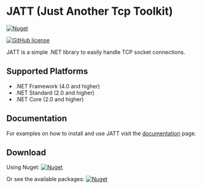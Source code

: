 # JATT (Just Another Tcp Toolkit)

[![Nuget](https://img.shields.io/nuget/dt/JATT.svg?label=Nuget%20downloads)](https://www.nuget.org/packages/JATT/)

[![GitHub license](https://img.shields.io/github/license/TarkoGergely/JATT.svg)](https://raw.githubusercontent.com/TarkoGergely/JATT/master/LICENSE)

JATT is a simple .NET library to easily handle TCP socket connections.

## Supported Platforms

- .NET Framework (4.0 and higher)
- .NET Standard (2.0 and higher)
- .NET Core (2.0 and higher)

## Documentation

For examples on how to install and use JATT visit the [documentation](Documentation/Readme.md) page.

## Download

Using Nuget:
[![Nuget](https://img.shields.io/nuget/v/JATT.svg)](https://www.nuget.org/packages/JATT/)

Or see the available packages:
[![Nuget](https://img.shields.io/github/release-pre/TarkoGergely/JATT.svg)](https://github.com/TarkoGergely/JATT/releases)


